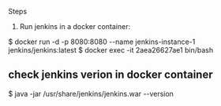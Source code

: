 Steps
1. Run jenkins in a docker container:

$  docker run -d -p 8080:8080 --name jenkins-instance-1 jenkins/jenkins:latest
$ docker exec -it 2aea26627ae1 bin/bash

## check jenkins verion in docker container
$ java -jar /usr/share/jenkins/jenkins.war --version
